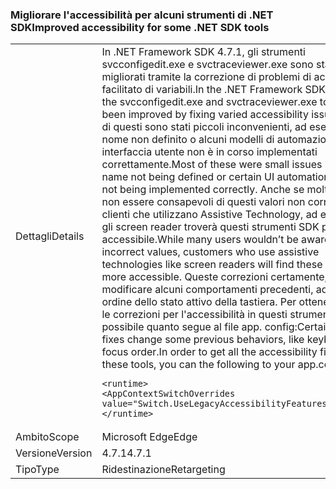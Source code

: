 ### <a name="improved-accessibility-for-some-net-sdk-tools"></a><span data-ttu-id="938fe-101">Migliorare l'accessibilità per alcuni strumenti di .NET SDK</span><span class="sxs-lookup"><span data-stu-id="938fe-101">Improved accessibility for some .NET SDK tools</span></span>

|   |   |
|---|---|
|<span data-ttu-id="938fe-102">Dettagli</span><span class="sxs-lookup"><span data-stu-id="938fe-102">Details</span></span>|<span data-ttu-id="938fe-103">In .NET Framework SDK 4.7.1, gli strumenti svcconfigedit.exe e svctraceviewer.exe sono stati migliorati tramite la correzione di problemi di accesso facilitato di variabili.</span><span class="sxs-lookup"><span data-stu-id="938fe-103">In the .NET Framework SDK 4.7.1, the svcconfigedit.exe and svctraceviewer.exe tools have been improved by fixing varied accessibility issues.</span></span> <span data-ttu-id="938fe-104">Molti di questi sono stati piccoli inconvenienti, ad esempio un nome non definito o alcuni modelli di automazione interfaccia utente non è in corso implementati correttamente.</span><span class="sxs-lookup"><span data-stu-id="938fe-104">Most of these were small issues like a name not being defined or certain UI automation patterns not being implemented correctly.</span></span> <span data-ttu-id="938fe-105">Anche se molti utenti non essere consapevoli di questi valori non corretti, i clienti che utilizzano Assistive Technology, ad esempio gli screen reader troverà questi strumenti SDK più accessibile.</span><span class="sxs-lookup"><span data-stu-id="938fe-105">While many users wouldn’t be aware of these incorrect values, customers who use assistive technologies like screen readers will find these SDK tools more accessible.</span></span> <span data-ttu-id="938fe-106">Queste correzioni certamente, modificare alcuni comportamenti precedenti, ad esempio ordine dello stato attivo della tastiera. Per ottenere tutte le correzioni per l'accessibilità in questi strumenti, è possibile quanto segue al file app. config:</span><span class="sxs-lookup"><span data-stu-id="938fe-106">Certainly, these fixes change some previous behaviors, like keyboard focus order.In order to get all the accessibility fixes in these tools, you can the following to your app.config file:</span></span><pre><code class="language-xml">&lt;runtime&gt;&#13;&#10;&lt;AppContextSwitchOverrides value=&quot;Switch.UseLegacyAccessibilityFeatures=false&quot;/&gt;&#13;&#10;&lt;/runtime&gt;&#13;&#10;</code></pre>|
|<span data-ttu-id="938fe-107">Ambito</span><span class="sxs-lookup"><span data-stu-id="938fe-107">Scope</span></span>|<span data-ttu-id="938fe-108">Microsoft Edge</span><span class="sxs-lookup"><span data-stu-id="938fe-108">Edge</span></span>|
|<span data-ttu-id="938fe-109">Versione</span><span class="sxs-lookup"><span data-stu-id="938fe-109">Version</span></span>|<span data-ttu-id="938fe-110">4.7.1</span><span class="sxs-lookup"><span data-stu-id="938fe-110">4.7.1</span></span>|
|<span data-ttu-id="938fe-111">Tipo</span><span class="sxs-lookup"><span data-stu-id="938fe-111">Type</span></span>|<span data-ttu-id="938fe-112">Ridestinazione</span><span class="sxs-lookup"><span data-stu-id="938fe-112">Retargeting</span></span>|

